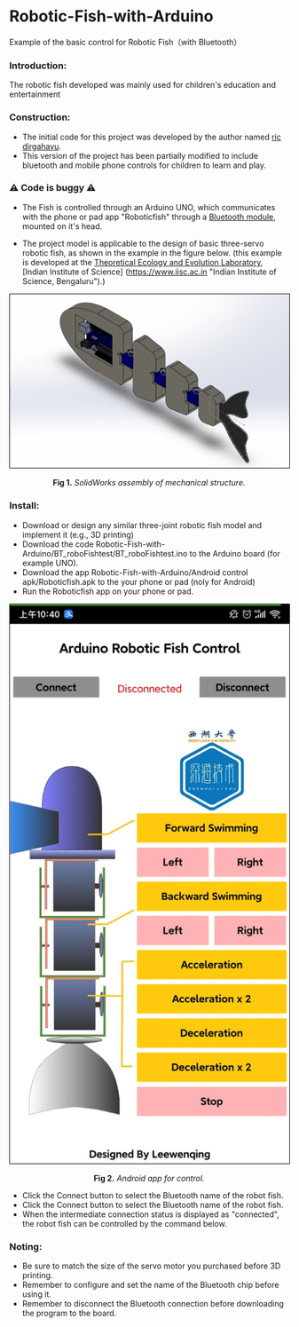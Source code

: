 
# Robotic-Fish-with-Arduino
 Example of the basic control for Robotic Fish（with Bluetooth）



### Introduction:
The robotic fish developed was mainly used for children's education and entertainment

### Construction:
 - The initial code for this project was developed by the author named [ric dirgahayu](https://www.instructables.com/id/RoboFist-made-From-pvc-water-pipe/). 
 - This version of the project has been partially modified to include bluetooth and mobile phone controls for children to learn and play.
 
### :warning: Code is buggy :warning:

 - The Fish is controlled through an Arduino UNO, which communicates with the phone or pad app "Roboticfish" through a [Bluetooth module](https://www.amazon.com/HiLetgo%C2%AE-Wireless-Bluetooth-Transceiver-Arduino/dp/B071YJG8DR/ref=sr_1_1_sspa?ie=UTF8&qid=1530698951&sr=8-1-spons&keywords=hc05&psc=1 "HC-05 Bluetooth Module"), mounted on it's head.

 - The project model is applicable to the design of basic three-servo robotic fish, as shown in the example in the figure below. (this example is developed at the [Theoretical Ecology and Evolution Laboratory](https://teelabiisc.wordpress.com/ "TEE-Lab, IISc"), [Indian Institute of Science] (https://www.iisc.ac.in "Indian Institute of Science, Bengaluru").)
<p align="center"><img style="border:1px solid black;"              src="https://raw.githubusercontent.com/SarthakJShetty/Fish/master/Design_Files/Mechanical_Design/Structure_Design/Fish_Assembly_Snapshot.png" alt="SolidWorks Model"></p>
               <figcaption align="center"><strong>Fig 1.</strong><em> SolidWorks assembly of mechanical structure.</em></figcaption>


### Install:
- Download or design any similar three-joint robotic fish model and implement it (e.g., 3D printing)
- Download the code Robotic-Fish-with-Arduino/BT_roboFishtest/BT_roboFishtest.ino to the Arduino board (for example UNO).
- Download the app Robotic-Fish-with-Arduino/Android control apk/Roboticfish.apk to the your phone or pad (noly for Android)
- Run the Roboticfish app on your phone or pad.
<p align="center"><img style="border:0.2px solid black;"              src="https://github.com/leewenqing/Robotic-Fish-with-Arduino/blob/master/pic/ea2db3cc7a15aa6c72d41bff0aaf522.jpg" alt="Android app"></p>
               <figcaption align="center"><strong>Fig 2.</strong><em> Android app for control.</em></figcaption>
               
- Click the Connect button to select the Bluetooth name of the robot fish. 
- Click the Connect button to select the Bluetooth name of the robot fish.   
- When the intermediate connection status is displayed as "connected", the robot fish can be controlled by the command below.

### Noting:
- Be sure to match the size of the servo motor you purchased before 3D printing.
- Remember to configure and set the name of the Bluetooth chip before using it.
- Remember to disconnect the Bluetooth connection before downloading the program to the board.

